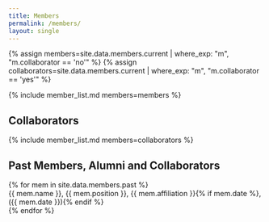 ```yaml
---
title: Members
permalink: /members/
layout: single
---
```


{% assign members=site.data.members.current | where_exp: "m", "m.collaborator == 'no'" %}
{% assign collaborators=site.data.members.current | where_exp: "m", "m.collaborator == 'yes'" %}

{% include member_list.md members=members %}
<h2 style="clear:both;"> Collaborators </h2>
{% include member_list.md members=collaborators %}
<h2 style="clear:both;"> Past Members, Alumni and Collaborators </h2>
<ul style="list-style-type:none; padding-left:0;">
{% for mem in site.data.members.past %}
<li> {{ mem.name }}, {{ mem.position }}, {{ mem.affiliation }}{% if mem.date %}, ({{ mem.date }}){% endif %} </li>
{% endfor %}
</ul>
